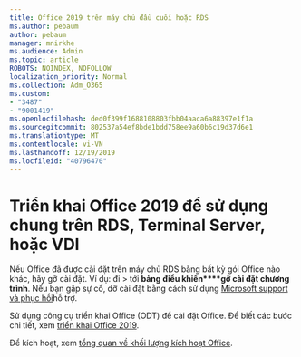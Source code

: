 ```yaml
---
title: Office 2019 trên máy chủ đầu cuối hoặc RDS
ms.author: pebaum
author: pebaum
manager: mnirkhe
ms.audience: Admin
ms.topic: article
ROBOTS: NOINDEX, NOFOLLOW
localization_priority: Normal
ms.collection: Adm_O365
ms.custom:
- "3487"
- "9001419"
ms.openlocfilehash: ded0f399f1688108803fbb04aaca6a88397e1f1a
ms.sourcegitcommit: 802537a54ef8bde1bdd758ee9a60b6c19d37d6e1
ms.translationtype: MT
ms.contentlocale: vi-VN
ms.lasthandoff: 12/19/2019
ms.locfileid: "40796470"
---
```

# <a name="deploying-office-2019-for-shared-use-on-rds-terminal-server-or-vdi"></a>Triển khai Office 2019 để sử dụng chung trên RDS, Terminal Server, hoặc VDI

Nếu Office đã được cài đặt trên máy chủ RDS bằng bất kỳ gói Office nào khác, hãy gỡ cài đặt. Ví dụ: đi > tới **bảng điều khiển****gỡ cài đặt chương trình**. Nếu bạn gặp sự cố, dỡ cài đặt bằng cách sử dụng [Microsoft support và phục hồi](https://aka.ms/SARA-OfficeUninstall-Alchemy)hỗ trợ. 

Sử dụng công cụ triển khai Office (ODT) để cài đặt Office. Để biết các bước chi tiết, xem [triển khai Office 2019](https://docs.microsoft.com/deployoffice/office2019/deploy).

Để kích hoạt, xem [tổng quan về khối lượng kích hoạt Office](https://docs.microsoft.com/deployoffice/vlactivation/plan-volume-activation-of-office).
